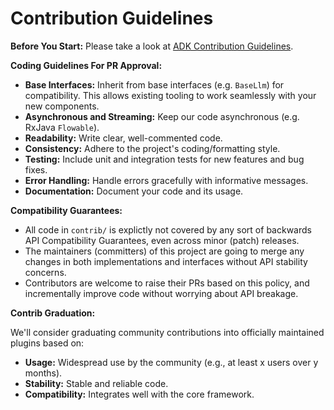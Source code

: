 # Contribution Guidelines

**Before You Start:**
Please take a look at [ADK Contribution Guidelines](https://google.github.io/adk-docs/contributing-guide/).

**Coding Guidelines For PR Approval:**

*   **Base Interfaces:** Inherit from base interfaces (e.g. `BaseLlm`) for
compatibility. This allows existing tooling to work seamlessly with your new
components.
*   **Asynchronous and Streaming:** Keep our code asynchronous (e.g. RxJava
`Flowable`).
*   **Readability:** Write clear, well-commented code.
*   **Consistency:** Adhere to the project's coding/formatting style.
*   **Testing:** Include unit and integration tests for new features and bug
fixes.
*   **Error Handling:** Handle errors gracefully with informative messages.
*   **Documentation:** Document your code and its usage.

**Compatibility Guarantees:**

* All code in `contrib/` is explictly not covered by any sort of backwards API Compatibility Guarantees, even across minor (patch) releases.
* The maintainers (committers) of this project are going to merge any changes in both implementations and interfaces without API stability concerns.
* Contributors are welcome to raise their PRs based on this policy, and incrementally improve code without worrying about API breakage.

**Contrib Graduation:**

We'll consider graduating community contributions into officially maintained
plugins based on:

*   **Usage:** Widespread use by the community (e.g., at least x users over y
months).
*   **Stability:** Stable and reliable code.
*   **Compatibility:** Integrates well with the core framework.
